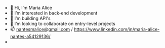 - 👋 Hi, I’m Maria Alice
- 👀 I’m interested in back-end development
- 🌱 I’m building API's
- 💞️ I’m looking to collaborate on entry-level projects
- 📫 nantesmalice@gmail.com / https://www.linkedin.com/in/maria-alice-nantes-a54129136/ 
- 

<!---
marythealice/marythealice is a ✨ special ✨ repository because its `README.md` (this file) appears on your GitHub profile.
You can click the Preview link to take a look at your changes.
--->
